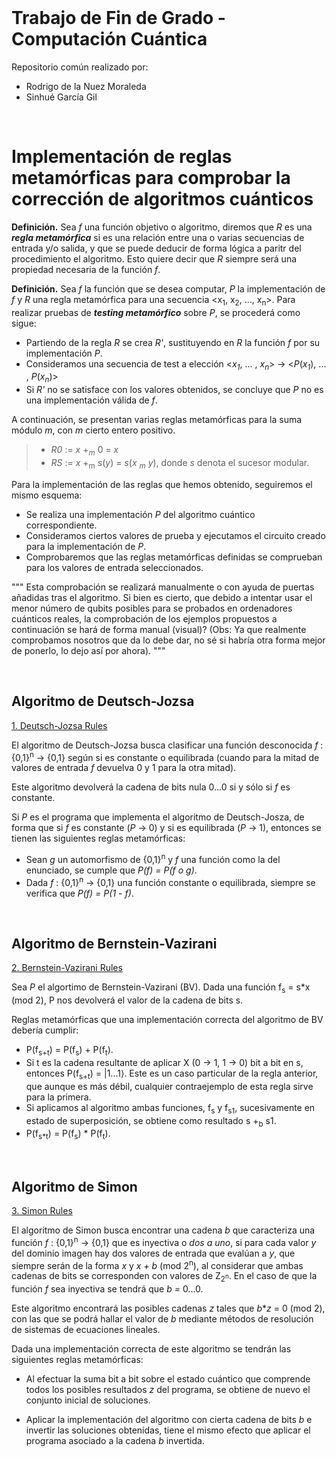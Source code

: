 
<br>

# Trabajo de Fin de Grado - Computación Cuántica

Repositorio común realizado por:
- Rodrigo de la Nuez Moraleda
- Sinhué García Gil
<br>

# Implementación de reglas metamórficas para comprobar la corrección de algoritmos cuánticos

**Definición.** Sea *f* una función objetivo o algoritmo, diremos que *R* es una ***regla metamórfica*** si es una relación entre una o varias secuencias de entrada y/o salida, y que se puede deducir de forma lógica a paritr del procedimiento el algoritmo. Esto quiere decir que *R* siempre será una propiedad necesaria de la función *f*.

**Definición.** Sea *f* la función que se desea computar, *P* la implementación de *f* y *R* una regla metamórfica para una secuencia <x<sub>1</sub>, x<sub>2</sub>, ..., x<sub>n</sub>>. Para realizar pruebas de ***testing metamórfico*** sobre *P*, se procederá como sigue:
  * Partiendo de la regla *R* se crea *R'*, sustituyendo en *R* la función *f* por su implementación *P*.
  * Consideramos una secuencia de test a elección <*x*<sub>*1*</sub>, ... , *x*<sub>*n*</sub>> &rarr; <*P*(*x*<sub>*1*</sub>), ... , *P*(*x*<sub>*n*</sub>)>
  * Si *R'* no se satisface con los valores obtenidos, se concluye que *P* no es una implementación válida de *f*.

A continuación, se presentan varias reglas metamórficas para la suma módulo *m*, con *m* cierto entero positivo.
>  * *R0* := *x* +<sub>*m*</sub> 0 = *x*
>  * *RS* := *x* +<sub>m</sub> *s*(*y*) = *s*(*x* <sub>*m*</sub> *y*), donde *s* denota el sucesor modular.

Para la implementación de las reglas que hemos obtenido, seguiremos el mismo esquema:
  * Se realiza una implementación *P* del algoritmo cuántico correspondiente.
  * Consideramos ciertos valores de prueba y ejecutamos el circuito creado para la implementación de *P*.
  * Comprobaremos que las reglas metamórficas definidas se comprueban para los valores de entrada seleccionados.

"""
Esta comprobación se realizará manualmente o con ayuda de puertas añadidas tras el algoritmo. Si bien es cierto, que debido a intentar usar el menor número de qubits posibles para se probados en ordenadores cuánticos reales, la comprobación de los ejemplos propuestos a continuación se hará de forma manual (visual)? (Obs: Ya que realmente comprobamos nosotros que da lo debe dar, no sé si habría otra forma mejor de ponerlo, lo dejo así por ahora).
"""

<br>

## Algoritmo de Deutsch-Jozsa 

[1. Deutsch-Jozsa Rules](1_Deutsch_Jozsa_Rules.ipynb)

El algoritmo de Deutsch-Jozsa busca clasificar una función desconocida *f* : {0,1}<sup>n</sup> &rarr; {0,1} según si es constante o equilibrada (cuando para la mitad de valores de entrada *f* devuelva 0 y 1 para la otra mitad). 

Este algoritmo devolverá la cadena de bits nula 0...0 si y sólo si *f* es constante.

Si *P* es el programa que implementa el algoritmo de Deutsch-Josza, de forma que si *f* es constante (*P* &rarr; 0) y si es equilibrada (*P* &rarr; 1), entonces se tienen las siguientes reglas metamórficas:

  * Sean *g* un automorfismo de {0,1}<sup>n</sup> y *f* una función como la del enunciado, se cumple que *P(f) = P(f o g)*.
  * Dada *f* : {0,1}<sup>n</sup> &rarr; {0,1} una función constante o equilibrada, siempre se verifica que *P(f) = P(1 - f)*.

<br>

## Algoritmo de Bernstein-Vazirani

[2. Bernstein-Vazirani Rules](2_Bernstein_Vazirani_Rules.ipynb)

Sea *P* el algortimo de Bernstein-Vazirani (BV). Dada una función f<sub>s</sub> = s*x (mod 2), P nos devolverá el valor de la cadena de bits s.

Reglas metamórficas que una implementación correcta del algoritmo de BV debería cumplir:
  * P(f<sub>s+t</sub>) = P(f<sub>s</sub>) + P(f<sub>t</sub>).
  * Si t es la cadena resultante de aplicar X (0 -> 1, 1 -> 0) bit a bit en s, entonces P(f<sub>s+t</sub>) = |1...1⟩. Este es un caso particular de la regla anterior, que aunque es más débil, cualquier contraejemplo de esta regla sirve para la primera.
  * Si aplicamos al algoritmo ambas funciones, f<sub>s</sub> y f<sub>s1</sub>, sucesivamente en estado de superposición, se obtiene como resultado s +<sub>b</sub> s1. 
  * P(f<sub>s*t</sub>) = P(f<sub>s</sub>) * P(f<sub>t</sub>).

<br>

## Algoritmo de Simon

[3. Simon Rules](3_Simon_Rules.ipynb)

El algoritmo de Simon busca encontrar una cadena *b* que caracteriza una función *f* : {0,1}<sup>n</sup> &rarr; {0,1} que es inyectiva o *dos a uno*, si para cada valor *y* del dominio imagen hay dos valores de entrada que evalúan a *y*, que siempre serán de la forma *x* y *x + b* (mod 2<sup>n</sup>), al considerar que ambas cadenas de bits se corresponden con valores de Z<sub>2<sup>n</sup></sub>. En el caso de que la función *f* sea inyectiva se tendrá que *b =* 0...0.

Este algoritmo encontrará las posibles cadenas *z* tales que *b***z* = 0 (mod 2), con las que se podrá hallar el valor de *b* mediante métodos de resolución de sistemas de ecuaciones lineales. 

Dada una implementación correcta de este algoritmo se tendrán las siguientes reglas metamórficas:

  * Al efectuar la suma bit a bit sobre el estado cuántico que comprende todos los posibles resultados *z* del programa, se obtiene de nuevo el conjunto inicial de soluciones.
  
  * Aplicar la implementación del algoritmo con cierta cadena de bits *b* e invertir las soluciones obtenidas, tiene el mismo efecto que aplicar el programa asociado a la cadena *b* invertida.
